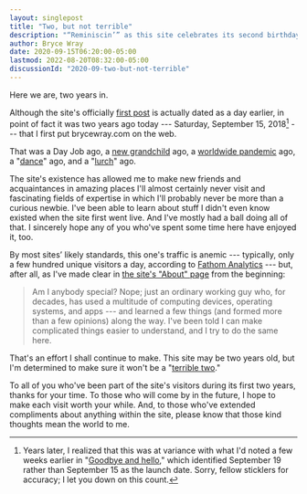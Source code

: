 ```yaml
---
layout: singlepost
title: "Two, but not terrible"
description: "“Reminiscin’” as this site celebrates its second birthday."
author: Bryce Wray
date: 2020-09-15T06:20:00-05:00
lastmod: 2022-08-20T08:32:00-05:00
discussionId: "2020-09-two-but-not-terrible"
---
```


Here we are, two years in.

Although the site's officially [first post](/posts/2018/09/hardy-press-wp-ssg-with-twist/) is actually dated as a day earlier, in point of fact it was two years ago today --- Saturday, September 15, 2018[^conflict] --- that I first put brycewray.com on the web.

[^conflict]: Years later, I realized that this was at variance with what I'd noted a few weeks earlier in "[Goodbye and hello](/posts/2020/07/goodbye-hello/)," which identified September 19 rather than September 15 as the launch date. Sorry, fellow sticklers for accuracy; I let you down on this count.

That was a Day Job ago, a [new grandchild](/posts/2020/03/welcome-sweet-little-early-bird/) ago, a [worldwide pandemic](/posts/2020/03/coherence-covid-19/) ago, a "[dance](/posts/2019/12/sorta-strange-ssg-trip/)" ago, and a "[lurch](/posts/2020/09/goodbye-hello-part-5/)" ago.

The site's existence has allowed me to make new friends and acquaintances in amazing places I'll almost certainly never visit and fascinating fields of expertise in which I'll probably never be more than a curious newbie. I've been able to learn about stuff I didn't even know existed when the site first went live. And I've mostly had a ball doing all of that. I sincerely hope any of you who've spent some time here have enjoyed it, too.

By most sites’ likely standards, this one's traffic is anemic --- typically, only a few hundred unique visitors a day, according to [Fathom Analytics](https://usefathom.com) --- but, after all, as I've made clear in [the site's "About" page](/about) from the beginning:

> Am I anybody special? Nope; just an ordinary working guy who, for decades, has used a multitude of computing devices, operating systems, and apps --- and learned a few things (and formed more than a few opinions) along the way. I've been told I can make complicated things easier to understand, and I try to do the same here.

That's an effort I shall continue to make. This site may be two years old, but I'm determined to make sure it won't be a "[terrible two](https://www.mayoclinic.org/healthy-lifestyle/infant-and-toddler-health/expert-answers/terrible-twos/faq-20058314)."

To all of you who've been part of the site's visitors during its first two years, thanks for your time. To those who will come by in the future, I hope to make each visit worth your while. And, to those who've extended compliments about anything within the site, please know that those kind thoughts mean the world to me.
